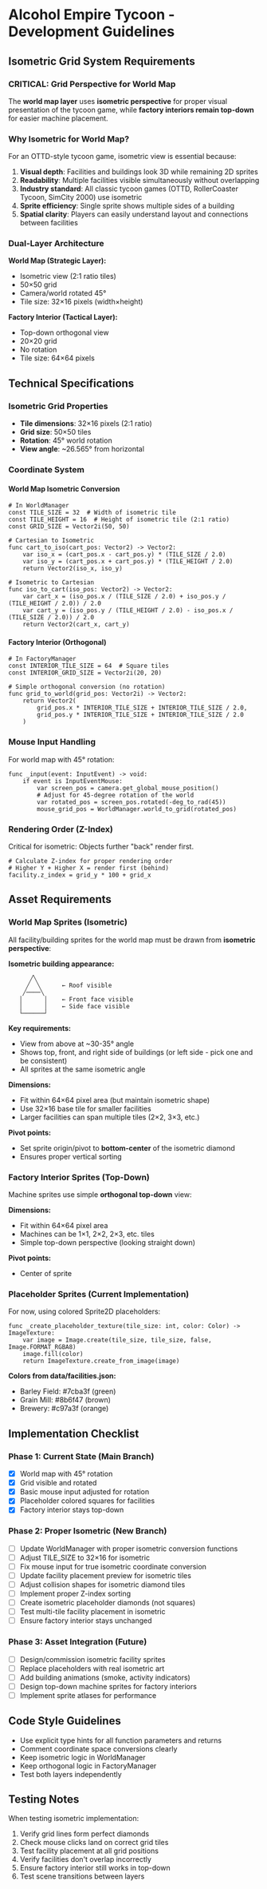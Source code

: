 # Alcohol Empire Tycoon - Development Guidelines

## Isometric Grid System Requirements

### CRITICAL: Grid Perspective for World Map

The **world map layer** uses **isometric perspective** for proper visual presentation of the tycoon game, while **factory interiors remain top-down** for easier machine placement.

### Why Isometric for World Map?

For an OTTD-style tycoon game, isometric view is essential because:

1. **Visual depth**: Facilities and buildings look 3D while remaining 2D sprites
2. **Readability**: Multiple facilities visible simultaneously without overlapping
3. **Industry standard**: All classic tycoon games (OTTD, RollerCoaster Tycoon, SimCity 2000) use isometric
4. **Sprite efficiency**: Single sprite shows multiple sides of a building
5. **Spatial clarity**: Players can easily understand layout and connections between facilities

### Dual-Layer Architecture

**World Map (Strategic Layer):**
- Isometric view (2:1 ratio tiles)
- 50×50 grid
- Camera/world rotated 45°
- Tile size: 32×16 pixels (width×height)

**Factory Interior (Tactical Layer):**
- Top-down orthogonal view
- 20×20 grid
- No rotation
- Tile size: 64×64 pixels

## Technical Specifications

### Isometric Grid Properties

- **Tile dimensions**: 32×16 pixels (2:1 ratio)
- **Grid size**: 50×50 tiles
- **Rotation**: 45° world rotation
- **View angle**: ~26.565° from horizontal

### Coordinate System

#### World Map Isometric Conversion

```gdscript
# In WorldManager
const TILE_SIZE = 32  # Width of isometric tile
const TILE_HEIGHT = 16  # Height of isometric tile (2:1 ratio)
const GRID_SIZE = Vector2i(50, 50)

# Cartesian to Isometric
func cart_to_iso(cart_pos: Vector2) -> Vector2:
    var iso_x = (cart_pos.x - cart_pos.y) * (TILE_SIZE / 2.0)
    var iso_y = (cart_pos.x + cart_pos.y) * (TILE_HEIGHT / 2.0)
    return Vector2(iso_x, iso_y)

# Isometric to Cartesian
func iso_to_cart(iso_pos: Vector2) -> Vector2:
    var cart_x = (iso_pos.x / (TILE_SIZE / 2.0) + iso_pos.y / (TILE_HEIGHT / 2.0)) / 2.0
    var cart_y = (iso_pos.y / (TILE_HEIGHT / 2.0) - iso_pos.x / (TILE_SIZE / 2.0)) / 2.0
    return Vector2(cart_x, cart_y)
```

#### Factory Interior (Orthogonal)

```gdscript
# In FactoryManager
const INTERIOR_TILE_SIZE = 64  # Square tiles
const INTERIOR_GRID_SIZE = Vector2i(20, 20)

# Simple orthogonal conversion (no rotation)
func grid_to_world(grid_pos: Vector2i) -> Vector2:
    return Vector2(
        grid_pos.x * INTERIOR_TILE_SIZE + INTERIOR_TILE_SIZE / 2.0,
        grid_pos.y * INTERIOR_TILE_SIZE + INTERIOR_TILE_SIZE / 2.0
    )
```

### Mouse Input Handling

For world map with 45° rotation:

```gdscript
func _input(event: InputEvent) -> void:
    if event is InputEventMouse:
        var screen_pos = camera.get_global_mouse_position()
        # Adjust for 45-degree rotation of the world
        var rotated_pos = screen_pos.rotated(-deg_to_rad(45))
        mouse_grid_pos = WorldManager.world_to_grid(rotated_pos)
```

### Rendering Order (Z-Index)

Critical for isometric: Objects further "back" render first.

```gdscript
# Calculate Z-index for proper rendering order
# Higher Y + Higher X = render first (behind)
facility.z_index = grid_y * 100 + grid_x
```

## Asset Requirements

### World Map Sprites (Isometric)

All facility/building sprites for the world map must be drawn from **isometric perspective**:

**Isometric building appearance:**
```
      ╱╲
     ╱  ╲      ← Roof visible
    ╱────╲
   │      │    ← Front face visible
   │      │    ← Side face visible
   └──────┘
```

**Key requirements:**
- View from above at ~30-35° angle
- Shows top, front, and right side of buildings (or left side - pick one and be consistent)
- All sprites at the same isometric angle

**Dimensions:**
- Fit within 64×64 pixel area (but maintain isometric shape)
- Use 32×16 base tile for smaller facilities
- Larger facilities can span multiple tiles (2×2, 3×3, etc.)

**Pivot points:**
- Set sprite origin/pivot to **bottom-center** of the isometric diamond
- Ensures proper vertical sorting

### Factory Interior Sprites (Top-Down)

Machine sprites use simple **orthogonal top-down** view:

**Dimensions:**
- Fit within 64×64 pixel area
- Machines can be 1×1, 2×2, 2×3, etc. tiles
- Simple top-down perspective (looking straight down)

**Pivot points:**
- Center of sprite

### Placeholder Sprites (Current Implementation)

For now, using colored Sprite2D placeholders:

```gdscript
func _create_placeholder_texture(tile_size: int, color: Color) -> ImageTexture:
    var image = Image.create(tile_size, tile_size, false, Image.FORMAT_RGBA8)
    image.fill(color)
    return ImageTexture.create_from_image(image)
```

**Colors from data/facilities.json:**
- Barley Field: #7cba3f (green)
- Grain Mill: #8b6f47 (brown)
- Brewery: #c97a3f (orange)

## Implementation Checklist

### Phase 1: Current State (Main Branch)
- [x] World map with 45° rotation
- [x] Grid visible and rotated
- [x] Basic mouse input adjusted for rotation
- [x] Placeholder colored squares for facilities
- [x] Factory interior stays top-down

### Phase 2: Proper Isometric (New Branch)
- [ ] Update WorldManager with proper isometric conversion functions
- [ ] Adjust TILE_SIZE to 32×16 for isometric
- [ ] Fix mouse input for true isometric coordinate conversion
- [ ] Update facility placement preview for isometric tiles
- [ ] Adjust collision shapes for isometric diamond tiles
- [ ] Implement proper Z-index sorting
- [ ] Create isometric placeholder diamonds (not squares)
- [ ] Test multi-tile facility placement in isometric
- [ ] Ensure factory interior stays unchanged

### Phase 3: Asset Integration (Future)
- [ ] Design/commission isometric facility sprites
- [ ] Replace placeholders with real isometric art
- [ ] Add building animations (smoke, activity indicators)
- [ ] Design top-down machine sprites for factory interiors
- [ ] Implement sprite atlases for performance

## Code Style Guidelines

- Use explicit type hints for all function parameters and returns
- Comment coordinate space conversions clearly
- Keep isometric logic in WorldManager
- Keep orthogonal logic in FactoryManager
- Test both layers independently

## Testing Notes

When testing isometric implementation:
1. Verify grid lines form perfect diamonds
2. Check mouse clicks land on correct grid tiles
3. Test facility placement at all grid positions
4. Verify facilities don't overlap incorrectly
5. Ensure factory interior still works in top-down
6. Test scene transitions between layers
